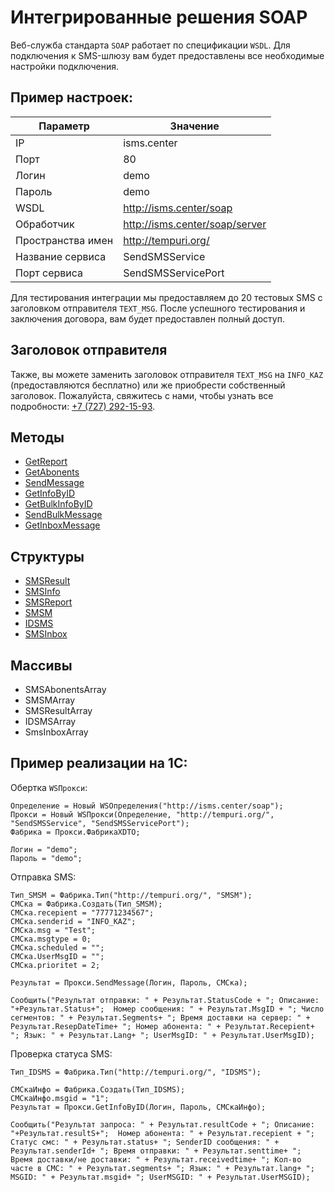 # Интегрированные решения SOAP

Веб-служба стандарта `SOAP` работает по спецификации `WSDL`. Для подключения к SMS-шлюзу вам будет предоставлены все необходимые настройки подключения.

## Пример настроек:

| Параметр          | Значение                       |
|-------------------|--------------------------------|
| IP                | isms.center                    |
| Порт              | 80                             |
| Логин             | demo                           |
| Пароль            | demo                           |
| WSDL              | http://isms.center/soap        |
| Обработчик        | http://isms.center/soap/server |
| Пространства имен | http://tempuri.org/            |
| Название сервиса  | SendSMSService                 |
| Порт сервиса      | SendSMSServicePort             |


Для тестирования интеграции мы предоставляем до 20 тестовых SMS с заголовком отправителя `TEXT_MSG`. После успешного тестирования и заключения договора, вам будет предоставлен полный доступ.

## Заголовок отправителя

Также, вы можете заменить заголовок отправителя `TEXT_MSG` на `INFO_KAZ` (предоставляются бесплатно) или же приобрести собственный заголовок. Пожалуйста, свяжитесь с нами, чтобы узнать все подробности: [+7 (727) 292-15-93](tel:+77272921593).

## Методы

* [GetReport](/protocols/soap/method-getreport/)
* [GetAbonents](/protocols/soap/method-getabonents/)
* [SendMessage](/protocols/soap/method-sendmessage/)
* [GetInfoByID](/protocols/soap/method-getinfobyid/)
* [GetBulkInfoByID](/protocols/soap/method-getbulkinfobyid/)
* [SendBulkMessage](/protocols/soap/method-sendbulkmessage/)
* [GetInboxMessage](/protocols/soap/method-getinboxmessage/)


## Структуры

* [SMSResult](/protocols/soap/structure-smsresult/)
* [SMSInfo](/protocols/soap/structure-smsinfo/)
* [SMSReport](/protocols/soap/structure-smsreport/)
* [SMSM](/protocols/soap/structure-smsm/)
* [IDSMS](/protocols/soap/structure-idsms/)
* [SMSInbox](/protocols/soap/structure-smsinbox/)


## Массивы

* SMSAbonentsArray
* SMSMArray
* SMSResultArray
* IDSMSArray
* SmsInboxArray

## Пример реализации на 1С:

Обертка `WSПрокси`:

```1с
Определение = Новый WSОпределения("http://isms.center/soap");
Прокси = Новый WSПрокси(Определение, "http://tempuri.org/", "SendSMSService", "SendSMSServicePort");
Фабрика = Прокси.ФабрикаXDTO;

Логин = "demo";
Пароль = "demo";
```

Отправка SMS:

```1с
Тип_SMSM = Фабрика.Тип("http://tempuri.org/", "SMSM");
СМСка = Фабрика.Создать(Тип_SMSM);
СМСка.recepient = "77771234567";
СМСка.senderid = "INFO_KAZ";
СМСка.msg = "Test";
СМСка.msgtype = 0;
СМСка.scheduled = "";
СМСка.UserMsgID = "";
СМСка.prioritet = 2;

Результат = Прокси.SendMessage(Логин, Пароль, СМСка);

Сообщить("Результат отправки: " + Результат.StatusCode + "; Описание: "+Результат.Status+";  Номер сообщения: " + Результат.MsgID + "; Число сегментов: " + Результат.Segments+ "; Время доставки на сервер: " + Результат.ResepDateTime+ "; Номер абонента: " + Результат.Recepient+ "; Язык: " + Результат.Lang+ "; UserMsgID: " + Результат.UserMsgID);
```

Проверка статуса SMS:

```1с
Тип_IDSMS = Фабрика.Тип("http://tempuri.org/", "IDSMS");

СМСкаИнфо = Фабрика.Создать(Тип_IDSMS);
СМСкаИнфо.msgid = "1";
Результат = Прокси.GetInfoByID(Логин, Пароль, СМСкаИнфо);

Сообщить("Результат запроса: " + Результат.resultCode + "; Описание: "+Результат.resultS+";  Номер абонента: " + Результат.recepient + "; Статус смс: " + Результат.status+ "; SenderID сообщения: " + Результат.senderId+ "; Время отправки: " + Результат.senttime+ "; Время доставки/не доставки: " + Результат.receivedtime+ "; Кол-во часте в СМС: " + Результат.segments+ "; Язык: " + Результат.lang+ "; MSGID: " + Результат.msgid+ "; UserMSGID: " + Результат.UserMSGID);
```
